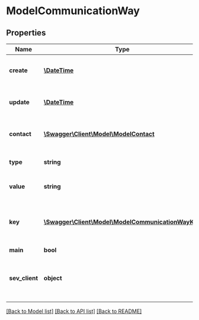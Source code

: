 # ModelCommunicationWay

## Properties
Name | Type | Description | Notes
------------ | ------------- | ------------- | -------------
**create** | [**\DateTime**](\DateTime.md) | date the communication way was created | [optional] 
**update** | [**\DateTime**](\DateTime.md) | date the communication way was last updated | [optional] 
**contact** | [**\Swagger\Client\Model\ModelContact**](ModelContact.md) | Contact to which the communication way refers | [optional] 
**type** | **string** | type of the communication way | [optional] 
**value** | **string** | value of the communication way | [optional] 
**key** | [**\Swagger\Client\Model\ModelCommunicationWayKey**](ModelCommunicationWayKey.md) | the communication way key to which the communication way refers | [optional] 
**main** | **bool** |  | [optional] 
**sev_client** | **object** | sevClient is the unique id every customer has and is used in nearly all operations | [optional] 

[[Back to Model list]](../README.md#documentation-for-models) [[Back to API list]](../README.md#documentation-for-api-endpoints) [[Back to README]](../README.md)



